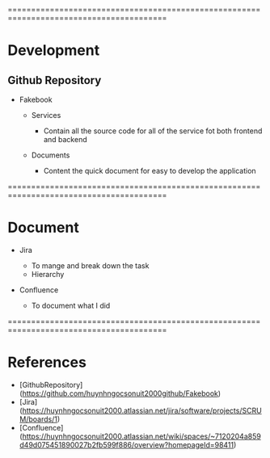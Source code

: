 ========================================================================================

# Development

## Github Repository 

- Fakebook
    - Services
        - Contain all the source code for all of the service fot both frontend and backend

    - Documents
        - Content the quick document for easy to develop the application
 
========================================================================================

# Document
- Jira
    - To mange and break down the task
    - Hierarchy
        <!-- 
            Epic
                Feature 1
                    Task 1
                    Task 2

                Feature 2
                    Task 3

                Feature 3

                Bug
         -->

- Confluence
    - To document what I did





========================================================================================

# References
- [GithubRepository] (https://github.com/huynhngocsonuit2000github/Fakebook)
- [Jira] (https://huynhngocsonuit2000.atlassian.net/jira/software/projects/SCRUM/boards/1)
- [Confluence] (https://huynhngocsonuit2000.atlassian.net/wiki/spaces/~7120204a859d49d075451890027b2fb599f886/overview?homepageId=98411)